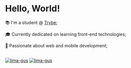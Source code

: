 <h1>Hello, World!</h1>

<p>📚 I'm a student @ <a href="https://www.betrybe.com/"> Trybe</a>;</p> 
<p>🎓 Currently dedicated on learning front-end technologies;</p>
<p>🖤 Passionate about web and mobile development;</p>

##
<p>
<a href="https://linkedin.com/in/lima-gus" target="_blank"><img align="center" src="https://img.shields.io/badge/linkedin-%230077B5.svg?style=for-the-badge&logo=linkedin&logoColor=white" alt="lima-gus"/></a>
<a href="https://lima-gus.github.io/" target="_blank"><img align="center" src="https://img.shields.io/badge/github-%23121011.svg?style=for-the-badge&logo=github&logoColor=white" alt="lima-gus"/></a>
</p>
